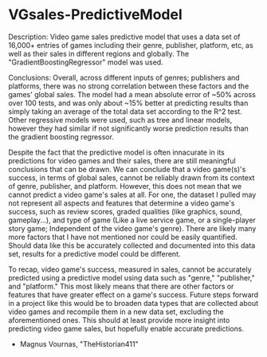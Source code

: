 # VGsales-PredictiveModel
Description: Video game sales predictive model that uses a data set of 16,000+ entries of games including their genre, publisher, platform, etc, as well as their sales in different regions and globally. The "GradientBoostingRegressor" model was used.

Conclusions: Overall, across different inputs of genres; publishers and platforms, there was no strong correlation between these factors and the games' global sales. The model had a mean absolute error of ~50% across over 100 tests, and was only about ~15% better at predicting results than simply taking an average of the total data set according to the R^2 test. Other regressive models were used, such as tree and linear models, however they had similar if not significantly worse prediction results than the gradient boosting regressor.

Despite the fact that the predictive model is often innacurate in its predictions for video games and their sales, there are still meaningful conclusions that can be drawn. We can conclude that a video game(s)'s success, in terms of global sales, cannot be reliably drawn from its context of genre, publisher, and platform. However, this does not mean that we cannot predict a video game's sales at all. For one, the dataset I pulled may not represent all aspects and features that determine a video game's success, such as review scores, graded qualities (like graphics, sound, gameplay...), and type of game (Like a live service  game, or a single-player story game; Independent of the video game's genre). There are likely many more factors that I have not mentioned nor could be easily quantified. Should data like this be accurately collected and documented into this data set, results for a predictive model could be different.

To recap, video game's success, measured in sales, cannot be accurately predicted using a predictive model using data such as "genre," "publisher," and "platform." This most likely means that there are other factors or features that have greater effect on a game's success. Future steps forward in a project like this would be to broaden data types that are collected about video games and recompile them in a new data set, excluding the aforementioned ones. This should at least provide more insight into predicting video game sales, but hopefully enable accurate predictions.

-  Magnus Vournas, "TheHistorian411"
